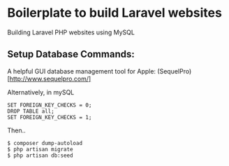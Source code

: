 # Boilerplate to build Laravel websites

Building Laravel PHP websites using MySQL

## Setup Database Commands: 

A helpful GUI database management tool for Apple:  (SequelPro)[http://www.sequelpro.com/]

Alternatively, in mySQL

```
SET FOREIGN_KEY_CHECKS = 0;
DROP TABLE all;
SET FOREIGN_KEY_CHECKS = 1;
```

Then..

```
$ composer dump-autoload
$ php artisan migrate
$ php artisan db:seed
```
